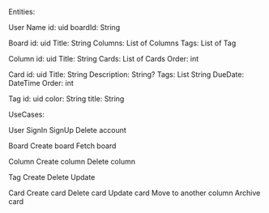 Entities:

User
    Name
    id: uid
    boardId: String

Board
    id: uid
    Title: String
    Columns: List of Columns
    Tags: List of Tag


Column
    id: uid
    Title: String
    Cards: List of Cards
    Order: int

Card
    id: uid
    Title: String
    Description: String?
    Tags: List String
    DueDate: DateTime
    Order: int

Tag
    id: uid
    color: String
    title: String


UseCases:

User
    SignIn
    SignUp
    Delete account

Board
    Create board
    Fetch board

Column
    Create column
    Delete column

Tag
    Create
    Delete
    Update

Card
    Create card
    Delete card
    Update card
    Move to another column
    Archive card